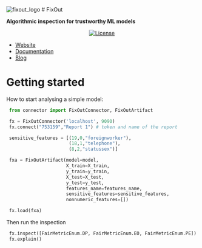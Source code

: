 <img alt="fixout_logo" src="https://asilvaguilherme4.files.wordpress.com/2023/08/fixout-1.png">
# FixOut

<b>Algorithmic inspection for trustworthy ML models</b>

<div align="center">

  [![License](https://img.shields.io/badge/License-Apache_2.0-blue.svg)](https://github.com/fixouttech/fixout/blob/main/LICENSE)

</div>

<ul>
  <li><a href="" target="_blank" rel="noopener">Website</a></li>
  <li><a href="" target="_blank" rel="noopener">Documentation</a></li>
  <li><a href="" target="_blank" rel="noopener">Blog</a></li>
</ul>

# Getting started

How to start analysing a simple model:


```python
 from connector import FixOutConnector, FixOutArtifact

 fx = FixOutConnector('localhost', 9090)
 fx.connect("753159","Report 1") # token and name of the report

 sensitive_features = [(19,0,"foreignworker"), 
                       (18,1,"telephone"), 
                       (8,2,"statussex")] 

 fxa = FixOutArtifact(model=model,
                      X_train=X_train, 
                      y_train=y_train,
                      X_test=X_test,
                      y_test=y_test,
                      features_name=features_name,
                      sensitive_features=sensitive_features,
                      nonnumeric_features=[])

 fx.load(fxa)
```

Then run the inspection
```python
 fx.inspect([FairMetricEnum.DP, FairMetricEnum.EO, FairMetricEnum.PE])
 fx.explain()
```
